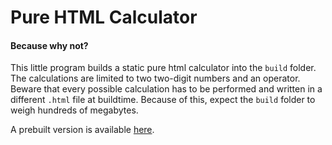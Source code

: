 # Pure HTML Calculator

#### Because why not?

This little program builds a static pure html calculator into the `build` folder. The calculations are limited to two two-digit numbers and an operator. Beware that every possible calculation has to be performed and written in a different `.html` file at buildtime. Because of this, expect the `build` folder to weigh hundreds of megabytes.

A prebuilt version is available [here](http://fgaz.github.io/pure-html-calc).
